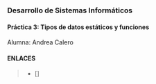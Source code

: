### Desarrollo de Sistemas Informáticos
#### Práctica 3: Tipos de datos estáticos y funciones 

Alumna: Andrea Calero 

#### ENLACES

> - []
